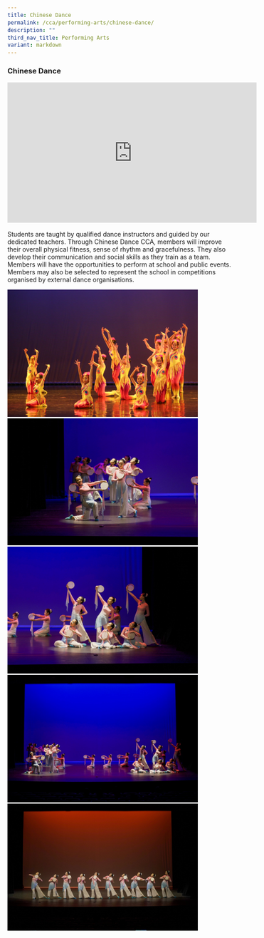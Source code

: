```yaml
---
title: Chinese Dance
permalink: /cca/performing-arts/chinese-dance/
description: ""
third_nav_title: Performing Arts
variant: markdown
---
```

### **Chinese Dance**
<center>
<iframe allowfullscreen="" allow="accelerometer; autoplay; clipboard-write; encrypted-media; gyroscope; picture-in-picture; web-share" frameborder="0" title="YouTube video player" src="https://www.youtube.com/embed/fgunkHuo5ps?si=ZOo5cpApRw1czm-o" height="315" width="560"></iframe></center>

Students are taught by qualified dance instructors and guided by our dedicated teachers. Through Chinese Dance CCA, members will improve their overall physical fitness, sense of rhythm and gracefulness. They also develop their communication and social skills as they train as a team. Members will have the opportunities to perform at school and public events. Members may also be selected to represent the school in competitions organised by external dance organisations.

<img src="/images/chinesedance1.jpg" style="width:85%"><br><img src="/images/2022chinesedancesyf3reduced.jpg" style="width:85%"><br>
<img src="/images/2022chinesedancesyf2reduced.jpg" style="width:85%"><br><img src="/images/2022chinesedancesyf1.jpg" style="width:85%"><br><img src="/images/2022chinesedancesyf4reduced.jpg" style="width:85%"><br>